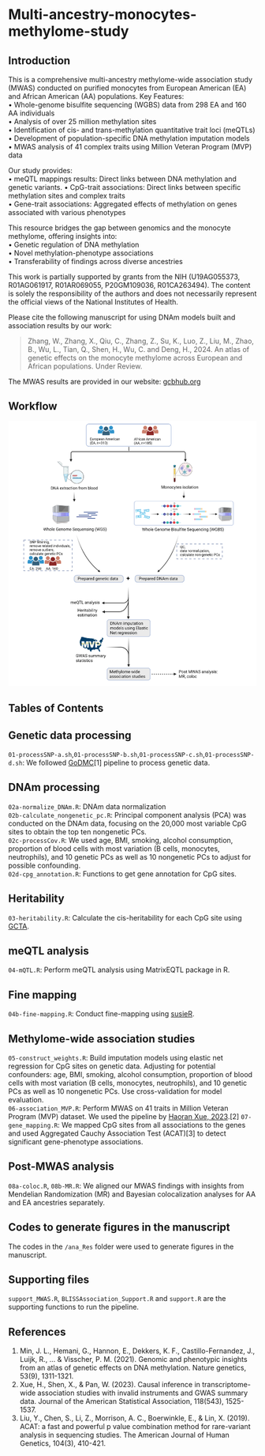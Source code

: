# Multi-ancestry-monocytes-methylome-study
## Introduction
This is a comprehensive multi-ancestry methylome-wide association study (MWAS) conducted on purified monocytes from European American (EA) and African American (AA) populations.
Key Features:  
•	Whole-genome bisulfite sequencing (WGBS) data from 298 EA and 160 AA individuals  
•	Analysis of over 25 million methylation sites  
•	Identification of cis- and trans-methylation quantitative trait loci (meQTLs)  
•	Development of population-specific DNA methylation imputation models  
•	MWAS analysis of 41 complex traits using Million Veteran Program (MVP) data  

Our study provides:  
•	meQTL mappings results: Direct links between DNA methylation and genetic variants.
•	CpG-trait associations: Direct links between specific methylation sites and complex traits  
•	Gene-trait associations: Aggregated effects of methylation on genes associated with various phenotypes  

This resource bridges the gap between genomics and the monocyte methylome, offering insights into:  
•	Genetic regulation of DNA methylation  
•	Novel methylation-phenotype associations  
•	Transferability of findings across diverse ancestries  

This work is partially supported by grants from the NIH (U19AG055373, R01AG061917, R01AR069055, P20GM109036, R01CA263494). The content is solely the responsibility of the authors and does not necessarily represent the official views of the National Institutes of Health.    

Please cite the following manuscript for using DNAm models built and association results by our work:  

> Zhang, W., Zhang, X., Qiu, C., Zhang, Z., Su, K., Luo, Z., Liu, M., Zhao, B., Wu, L., Tian, Q., Shen, H., Wu, C. and Deng, H., 2024. An atlas of genetic effects on the monocyte methylome across European and African populations. Under Review.

The MWAS results are provided in our website: [gcbhub.org](https://www.gcbhub.org/)  
## Workflow
![Alt text](https://github.com/ChongWuLab/Multi-ancestry-monocytes-methylome-study/blob/main/Fig1.png)

## Tables of Contents

## Genetic data processing
`01-processSNP-a.sh`,`01-processSNP-b.sh`,`01-processSNP-c.sh`,`01-processSNP-d.sh`: We followed [GoDMC](https://github.com/MRCIEU/godmc)[1] pipeline to process genetic data.
## DNAm processing
`02a-normalize_DNAm.R`: DNAm data normalization  
`02b-calculate_nongenetic_pc.R`: Principal component analysis (PCA) was conducted on the DNAm data, focusing on the 20,000 most variable CpG sites to obtain the top ten nongenetic PCs.  
`02c-processCov.R`: We used age, BMI, smoking, alcohol consumption, proportion of blood cells with most variation (B cells, monocytes, neutrophils), and 10 genetic PCs as well as 10 nongenetic PCs to adjust for possible confounding.  
`02d-cpg_annotation.R`: Functions to get gene annotation for CpG sites.  

## Heritability
`03-heritability.R`: Calculate the cis-heritability for each CpG site using [GCTA](https://yanglab.westlake.edu.cn/software/gcta/#GREML).

## meQTL analysis
`04-mQTL.R`: Perform meQTL analysis using MatrixEQTL package in R.

## Fine mapping
`04b-fine-mapping.R`: Conduct fine-mapping using [susieR](https://github.com/stephenslab/susieR).

## Methylome-wide association studies
`05-construct_weights.R`: Build imputation models using elastic net regression for CpG sites on genetic data. Adjusting for potential confounders: age, BMI, smoking, alcohol consumption, proportion of blood cells with most variation (B cells, monocytes, neutrophils), and 10 genetic PCs as well as 10 nongenetic PCs. Use cross-validation for model evaluation.  
`06-association_MVP.R`: Perform MWAS on 41 traits in Million Veteran Program (MVP) dataset. We used the pipeline by [Haoran Xue, 2023](https://www.tandfonline.com/doi/full/10.1080/01621459.2023.2183127).[2]
`07-gene_mapping.R`: We mapped CpG sites from all associations to the genes and used Aggregated Cauchy Association Test (ACAT)[3] to detect significant gene-phenotype associations.  

## Post-MWAS analysis
`08a-coloc.R`, `08b-MR.R`: We aligned our MWAS findings with insights from Mendelian Randomization (MR) and Bayesian colocalization analyses for AA and EA ancestries separately.  

## Codes to generate figures in the manuscript
The codes in the `/ana_Res` folder were used to generate figures in the manuscript.  

## Supporting files
`support_MWAS.R`, `BLISSAssociation_Support.R` and `support.R` are the supporting functions to run the pipeline.  
## References
1. Min, J. L., Hemani, G., Hannon, E., Dekkers, K. F., Castillo-Fernandez, J., Luijk, R., ... & Visscher, P. M. (2021). Genomic and phenotypic insights from an atlas of genetic effects on DNA methylation. Nature genetics, 53(9), 1311-1321.
2. Xue, H., Shen, X., & Pan, W. (2023). Causal inference in transcriptome-wide association studies with invalid instruments and GWAS summary data. Journal of the American Statistical Association, 118(543), 1525-1537.
3. Liu, Y., Chen, S., Li, Z., Morrison, A. C., Boerwinkle, E., & Lin, X. (2019). ACAT: a fast and powerful p value combination method for rare-variant analysis in sequencing studies. The American Journal of Human Genetics, 104(3), 410-421.
